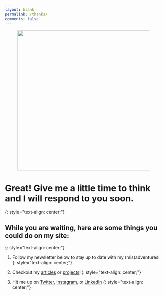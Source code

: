 ```yaml
---
layout: blank
permalink: /thanks/
comments: false
---
```


<figure class="align-center">
  <img src="{{ '/assets/thanks_page/snoopy.jpg' | absolute_url }}" alt="" height="450" width="450">
  <!-- <figcaption>Don't panic, yesterday's messy desk is today's web browser with 10+ tabs open.</figcaption> -->
</figure>

# Great! Give me a little time to think and I will respond to you soon.
{: style="text-align: center;"}

## While you are waiting, here are some things you could do on my site:
{: style="text-align: center;"}

1) Follow my newsletter below to stay up to date with my (mis)adventures!
{: style="text-align: center;"}

2) Checkout my [articles](/posts/) or [projects](/projects/)!
{: style="text-align: center;"}

3) Hit me up on [Twitter](https://twitter.com/Jacob_Zelko), [Instagram](https://www.instagram.com/jacob_zelko/), or [LinkedIn](https://www.linkedin.com/in/jacob-zelko/)
{: style="text-align: center;"}
